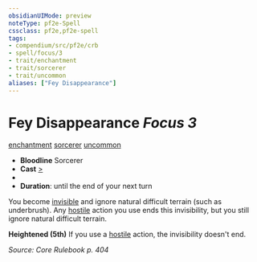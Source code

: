 ```yaml
---
obsidianUIMode: preview
noteType: pf2e-Spell
cssclass: pf2e,pf2e-spell
tags:
- compendium/src/pf2e/crb
- spell/focus/3
- trait/enchantment
- trait/sorcerer
- trait/uncommon
aliases: ["Fey Disappearance"]
---
```

# Fey Disappearance *Focus 3*   
[enchantment](rules/traits/enchantment.md "Enchantment School Trait")  [sorcerer](rules/traits/sorcerer.md "Sorcerer Class Trait")  [uncommon](rules/traits/uncommon.md "Uncommon Rarity Trait")  

- **Bloodline** Sorcerer
- **Cast** [>](rules/core-rulebook/chapter-9-playing-the-game.md#Actions "Single Action") 
- 
- **Duration**: until the end of your next turn

You become [invisible](rules/conditions.md#Invisible) and ignore natural difficult terrain (such as underbrush). Any [hostile](rules/conditions.md#Hostile) action you use ends this invisibility, but you still ignore natural difficult terrain.

**Heightened (5th)** If you use a [hostile](rules/conditions.md#Hostile) action, the invisibility doesn't end.

*Source: Core Rulebook p. 404*